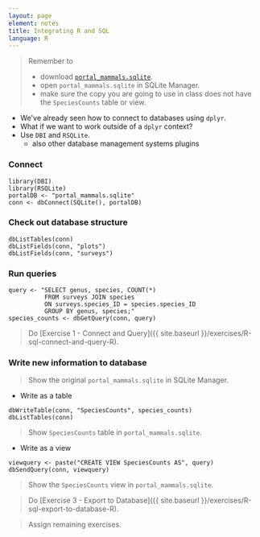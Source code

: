 ```yaml
---
layout: page
element: notes
title: Integrating R and SQL
language: R
---
```


> Remember to
>    
> * download [`portal_mammals.sqlite`](https://ndownloader.figshare.com/files/2292171).
> * open `portal_mammals.sqlite` in SQLite Manager. 
> * make sure the copy you are going to use in class does not have the `SpeciesCounts` table or view.

* We've already seen how to connect to databases using `dplyr`.
* What if we want to work outside of a `dplyr` context?
* Use `DBI` and `RSQLite`.
    * also other database management systems plugins

### Connect

```
library(DBI)
library(RSQLite)
portalDB <- "portal_mammals.sqlite"
conn <- dbConnect(SQLite(), portalDB)
```

### Check out database structure

```
dbListTables(conn)
dbListFields(conn, "plots")
dbListFields(conn, "surveys")
```

### Run queries

```
query <- "SELECT genus, species, COUNT(*)
          FROM surveys JOIN species
          ON surveys.species_ID = species.species_ID
          GROUP BY genus, species;"
species_counts <- dbGetQuery(conn, query)
```

> Do [Exercise 1 - Connect and Query]({{ site.baseurl }}/exercises/R-sql-connect-and-query-R).


### Write new information to database

> Show the original `portal_mammals.sqlite` in SQLite Manager.

* Write as a table

```
dbWriteTable(conn, "SpeciesCounts", species_counts)
dbListTables(conn)
```

> Show `SpeciesCounts` table in `portal_mammals.sqlite`.

* Write as a view

```
viewquery <- paste("CREATE VIEW SpeciesCounts AS", query)
dbSendQuery(conn, viewquery)
```

> Show the `SpeciesCounts` view in `portal_mammals.sqlite`.


> Do [Exercise 3 - Export to Database]({{ site.baseurl }}/exercises/R-sql-export-to-database-R).

> Assign remaining exercises.
